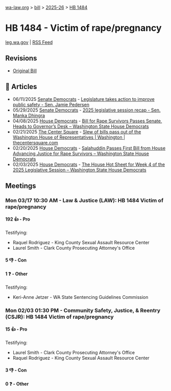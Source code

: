 [wa-law.org](/) > [bill](/bill/) > [2025-26](/bill/2025-26/) > [HB 1484](/bill/2025-26/hb/1484/)

# HB 1484 - Victim of rape/pregnancy
[leg.wa.gov](https://app.leg.wa.gov/billsummary?BillNumber=1484&Year=2025&Initiative=false) | [RSS Feed](./rss.xml)

## Revisions
* [Original Bill](1/)

## 📰 Articles
* 06/11/2025 [Senate Democrats](/org/senate_democrats/) - [Legislature takes action to improve public safety - Sen. Jamie Pedersen](https://senatedemocrats.wa.gov/pedersen/2025/06/11/legislature-takes-action-to-improve-public-safety/#:~:text=HB%201484)
* 05/29/2025 [Senate Democrats](/org/senate_democrats/) - [2025 legislative session recap - Sen. Manka Dhingra](https://senatedemocrats.wa.gov/dhingra/2025/05/29/2025-legislative-session-recap/#:~:text=HB%201484)
* 04/08/2025 [House Democrats](/org/house_democrats/) - [Bill for Rape Survivors Passes Senate, Heads to Governor’s Desk – Washington State House Democrats](https://housedemocrats.wa.gov/blog/2025/04/08/bill-for-rape-survivors-passes-senate-heads-to-governors-desk/#:~:text=House%20Bill%201484)
* 02/21/2025 [The Center Square](/org/the_center_square/) - [Slew of bills pass out of the Washington House of Representatives | Washington | thecentersquare.com](https://www.thecentersquare.com/washington/article_67329b24-eff2-11ef-8f14-c7be1b7a4b31.html#:~:text=House%20Bill%201484)
* 02/20/2025 [House Democrats](/org/house_democrats/) - [Salahuddin Passes First Bill from House Advancing Justice for Rape Survivors – Washington State House Democrats](https://housedemocrats.wa.gov/blog/2025/02/20/salahuddin-passes-first-bill-from-house-advancing-justice-for-rape-survivors/#:~:text=House%20Bill%201484)
* 02/03/2025 [House Democrats](/org/house_democrats/) - [The House Hot Sheet for Week 4 of the 2025 Legislative Session – Washington State House Democrats](https://housedemocrats.wa.gov/blog/2025/02/03/the-house-hot-sheet-for-week-4-of-the-2025-legislative-session/#:~:text=HB%201484)

## Meetings
### Mon 03/17 10:30 AM - Law & Justice (LAW): HB 1484 Victim of rape/pregnancy
#### 192 👍 - Pro
Testifying:
* Raquel Rodriguez - King County Sexual Assault Resource Center
* Laurel Smith - Clark County Prosecuting Attorney's Office

#### 5 👎 - Con

#### 1 ❓ - Other
Testifying:
* Keri-Anne Jetzer - WA State Sentencing Guidelines Commission

### Mon 02/03 01:30 PM - Community Safety, Justice, & Reentry (CSJR): HB 1484 Victim of rape/pregnancy
#### 15 👍 - Pro
Testifying:
* Laurel Smith - Clark County Prosecuting Attorney's Office
* Raquel Rodriguez - King County Sexual Assault Resource Center

#### 3 👎 - Con

#### 0 ❓ - Other
